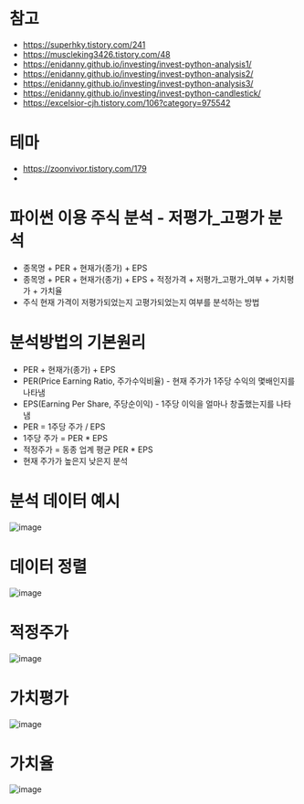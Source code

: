 # 참고
- https://superhky.tistory.com/241
- https://muscleking3426.tistory.com/48
- https://enidanny.github.io/investing/invest-python-analysis1/
- https://enidanny.github.io/investing/invest-python-analysis2/
- https://enidanny.github.io/investing/invest-python-analysis3/
- https://enidanny.github.io/investing/invest-python-candlestick/
- https://excelsior-cjh.tistory.com/106?category=975542

# 테마
- https://zoonvivor.tistory.com/179
- 

# 파이썬 이용 주식 분석 - 저평가_고평가 분석
- 종목명 + PER + 현재가(종가) + EPS
- 종목명 + PER + 현재가(종가) + EPS + 적정가격 + 저평가_고평가_여부 + 가치평가 + 가치율
- 주식 현재 가격이 저평가되었는지 고평가되었는지 여부를 분석하는 방법

# 분석방법의 기본원리
- PER + 현재가(종가) + EPS
- PER(Price Earning Ratio, 주가수익비율) - 현재 주가가 1주당 수익의 몇배인지를 나타냄
- EPS(Earning Per Share, 주당순이익) - 1주당 이익을 얼마나 창출했는지를 나타냄
- PER = 1주당 주가 / EPS
- 1주당 주가 = PER * EPS
- 적정주가 = 동종 업계 평균 PER * EPS
- 현재 주가가 높은지 낮은지 분석

# 분석 데이터 예시
![image](https://user-images.githubusercontent.com/102650331/177245383-ba932955-c85c-442d-be34-2863985ac5b7.png)

# 데이터 정렬
![image](https://user-images.githubusercontent.com/102650331/177245476-7f4551e6-687b-4d38-a064-42fccc357c96.png)

# 적정주가
![image](https://user-images.githubusercontent.com/102650331/177245542-5e65e99a-bb00-47f3-9551-ff63c14825fb.png)

# 가치평가
![image](https://user-images.githubusercontent.com/102650331/177245586-32cb0cf0-fecc-4052-8082-8656f9314c40.png)

# 가치율
![image](https://user-images.githubusercontent.com/102650331/177245627-b565bd0f-5ff8-44d7-bd9a-f2876e8e69cf.png)



